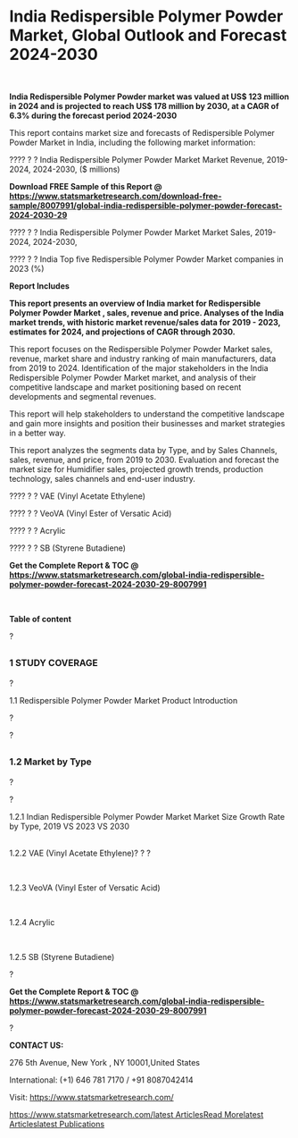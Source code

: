 <h1>India Redispersible Polymer Powder Market, Global Outlook and Forecast 2024-2030</h1><br/><p><strong>India Redispersible Polymer Powder market was valued at US$ 123 million in 2024 and is projected to reach US$ 178 million by 2030, at a <strong>CAGR</strong> of 6.3% during the forecast period 2024-2030</strong></p>
 
 
 
 <p>This report contains market size and forecasts of Redispersible Polymer Powder Market in India, including the following market information:</p>
 
 
 
 <p>???? ? ? India Redispersible Polymer Powder Market Market Revenue, 2019-2024, 2024-2030, ($ millions)</p>
 
 
 
 <p><strong>Download FREE Sample of this Report @ <a href="https://www.statsmarketresearch.com/download-free-sample/8007991/global-india-redispersible-polymer-powder-forecast-2024-2030-29">https://www.statsmarketresearch.com/download-free-sample/8007991/global-india-redispersible-polymer-powder-forecast-2024-2030-29</a></strong></p>
 
 
 
 <p>???? ? ? India Redispersible Polymer Powder Market Market Sales, 2019-2024, 2024-2030,</p>
 
 
 
 <p>???? ? ? India Top five Redispersible Polymer Powder Market companies in 2023 (%)</p>
 
 
 
 <p><strong>Report Includes</strong></p>
 
 
 
 <p><strong>This report presents an overview of India market for Redispersible Polymer Powder Market , sales, revenue and price. Analyses of the India market trends, with historic market revenue/sales data for 2019 - 2023, estimates for 2024, and projections of <strong>CAGR</strong> through 2030.</strong></p>
 
 
 
 <p>This report focuses on the Redispersible Polymer Powder Market sales, revenue, market share and industry ranking of main manufacturers, data from 2019 to 2024. Identification of the major stakeholders in the India Redispersible Polymer Powder Market market, and analysis of their competitive landscape and market positioning based on recent developments and segmental revenues.</p>
 
 
 
 <p>This report will help stakeholders to understand the competitive landscape and gain more insights and position their businesses and market strategies in a better way.</p>
 
 
 
 <p>This report analyzes the segments data by Type, and by Sales Channels, sales, revenue, and price, from 2019 to 2030. Evaluation and forecast the market size for Humidifier sales, projected growth trends, production technology, sales channels and end-user industry.</p>
 
 
 
 <p>???? ? ? VAE (Vinyl Acetate Ethylene)</p>
 
 
 
 <p>???? ? ? VeoVA (Vinyl Ester of Versatic Acid)</p>
 
 
 
 <p>???? ? ? Acrylic</p>
 
 
 
 <p>???? ? ? SB (Styrene Butadiene)</p>
 
 
 
 <div><b>Get the Complete Report & TOC @ <a href="https://www.statsmarketresearch.com/global-india-redispersible-polymer-powder-forecast-2024-2030-29-8007991">https://www.statsmarketresearch.com/global-india-redispersible-polymer-powder-forecast-2024-2030-29-8007991</a></b></div>
 
 
 
 <p><br />
 
 <b>Table of content</b></p>
 
 
 
 <p>? </p>
 
 
 
 <h2><span style="font-size:16px"><strong>1 STUDY COVERAGE</strong></span></h2>
 
 
 
 <p>? </p>
 
 
 
 <p>1.1 Redispersible Polymer Powder Market Product Introduction</p>
 
 
 
 <p>? </p>
 
 
 
 <p>? </p>
 
 
 
 <h2><span style="font-size:16px"><strong>1.2 Market by Type</strong></span></h2>
 
 
 
 <p>? </p>
 
 
 
 <p>? </p>
 
 
 
 <p>1.2.1 Indian Redispersible Polymer Powder Market Market Size Growth Rate by Type, 2019 VS 2023 VS 2030<br />
 
 <br />
 
 1.2.2 VAE (Vinyl Acetate Ethylene)? ? ? <br />
 
 <br />
 
 1.2.3 VeoVA (Vinyl Ester of Versatic Acid)<br />
 
 <br />
 
 1.2.4 Acrylic<br />
 
 <br />
 
 1.2.5 SB (Styrene Butadiene)</p>
 
 
 
 <p>? </p>
 
 
 
 <div><b>Get the Complete Report & TOC @ <a href="https://www.statsmarketresearch.com/global-india-redispersible-polymer-powder-forecast-2024-2030-29-8007991">https://www.statsmarketresearch.com/global-india-redispersible-polymer-powder-forecast-2024-2030-29-8007991</a></b></div>
 
 
 
 <p>? </p>
 
 
 
 <p><b>CONTACT US:</b><br />
 
 276 5th Avenue, New York , NY 10001,United States<br />
 
 International: (+1) 646 781 7170 / +91 8087042414<br />
 
 Visit: <a href="https://www.statsmarketresearch.com/">https://www.statsmarketresearch.com/</a><br />
 
 <a href="https://gyeongbokgung.com">https://www.statsmarketresearch.com/</a><a href="https://hallyeomaritime.com">latest Articles</a><a href="https://jingwansa.com">Read More</a><a href="https://nguoiviet.jp/">latest Articles</a><a href="https://www.intelmarketresearch.com/">latest Publications</a></p>